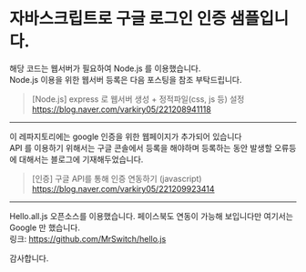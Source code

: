 # 자바스크립트로 구글 로그인 인증 샘플입니다.


해당 코드는 웹서버가 필요하여 Node.js 를 이용했습니다.  
Node.js 이용을 위한 웹서버 등록은 다음 포스팅을 참조 부탁드립니다.  
> [Node.js] express 로 웹서버 생성 + 정적파일(css, js 등) 설정  
> https://blog.naver.com/varkiry05/221208941118  

----

이 레파지토리에는 google 인증을 위한 웹페이지가 추가되어 있습니다  
API 를 이용하기 위해서는 구글 콘솔에서 등록을 해야하며 등록하는 동안 발생할 오류등에 대해서는 블로그에 기재해두었습니다.
> [인증] 구글 API를 통해 인증 연동하기 (javascript)  
> https://blog.naver.com/varkiry05/221209923414

----

Hello.all.js 오픈소스를 이용했습니다. 페이스북도 연동이 가능해 보입니다만 여기서는 Google 만 했습니다.  
링크: https://github.com/MrSwitch/hello.js

감사합니다.
